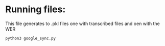 # Running files:

This file generates to .pkl files one with transcribed files and oen with the WER

```
python3 google_sync.py
```
